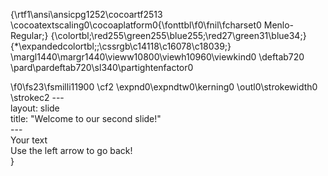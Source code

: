 {\rtf1\ansi\ansicpg1252\cocoartf2513
\cocoatextscaling0\cocoaplatform0{\fonttbl\f0\fnil\fcharset0 Menlo-Regular;}
{\colortbl;\red255\green255\blue255;\red27\green31\blue34;}
{\*\expandedcolortbl;;\cssrgb\c14118\c16078\c18039;}
\margl1440\margr1440\vieww10800\viewh10960\viewkind0
\deftab720
\pard\pardeftab720\sl340\partightenfactor0

\f0\fs23\fsmilli11900 \cf2 \expnd0\expndtw0\kerning0
\outl0\strokewidth0 \strokec2 ---\
layout: slide\
title: "Welcome to our second slide!"\
---\
Your text\
Use the left arrow to go back!\
}
